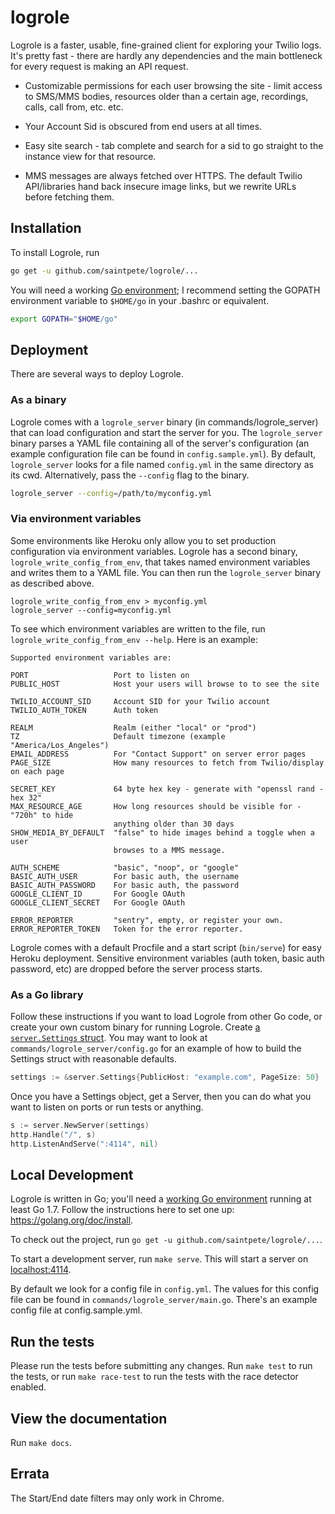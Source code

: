 # logrole

Logrole is a faster, usable, fine-grained client for exploring your Twilio
logs. It's pretty fast - there are hardly any dependencies and the main
bottleneck for every request is making an API request.

- Customizable permissions for each user browsing the site - limit access to
SMS/MMS bodies, resources older than a certain age, recordings, calls, call
from, etc. etc.

- Your Account Sid is obscured from end users at all times.

- Easy site search - tab complete and search for a sid to go straight to the
  instance view for that resource.

- MMS messages are always fetched over HTTPS. The default Twilio API/libraries
hand back insecure image links, but we rewrite URLs before fetching them.

## Installation

To install Logrole, run

```bash
go get -u github.com/saintpete/logrole/...
```

You will need a working [Go environment][go-env]; I recommend setting the
GOPATH environment variable to `$HOME/go` in your .bashrc or equivalent.

```bash
export GOPATH="$HOME/go"
```

## Deployment

There are several ways to deploy Logrole.

### As a binary

Logrole comes with a `logrole_server` binary (in commands/logrole_server) that
can load configuration and start the server for you. The `logrole_server`
binary parses a YAML file containing all of the server's configuration (an
example configuration file can be found in `config.sample.yml`). By default,
`logrole_server` looks for a file named `config.yml` in the same directory as
its cwd. Alternatively, pass the `--config` flag to the binary.

```bash
logrole_server --config=/path/to/myconfig.yml
```

### Via environment variables

Some environments like Heroku only allow you to set production
configuration via environment variables. Logrole has a second binary,
`logrole_write_config_from_env`, that takes named environment variables and
writes them to a YAML file. You can then run the `logrole_server` binary as
described above.

```
logrole_write_config_from_env > myconfig.yml
logrole_server --config=myconfig.yml
```

To see which environment variables are written to the file, run
`logrole_write_config_from_env --help`. Here is an example:

```
Supported environment variables are:

PORT                   Port to listen on
PUBLIC_HOST            Host your users will browse to to see the site

TWILIO_ACCOUNT_SID     Account SID for your Twilio account
TWILIO_AUTH_TOKEN      Auth token

REALM                  Realm (either "local" or "prod")
TZ                     Default timezone (example "America/Los_Angeles")
EMAIL_ADDRESS          For "Contact Support" on server error pages
PAGE_SIZE              How many resources to fetch from Twilio/display on each page

SECRET_KEY             64 byte hex key - generate with "openssl rand -hex 32"
MAX_RESOURCE_AGE       How long resources should be visible for - "720h" to hide
                       anything older than 30 days
SHOW_MEDIA_BY_DEFAULT  "false" to hide images behind a toggle when a user
                       browses to a MMS message.

AUTH_SCHEME            "basic", "noop", or "google"
BASIC_AUTH_USER        For basic auth, the username
BASIC_AUTH_PASSWORD    For basic auth, the password
GOOGLE_CLIENT_ID       For Google OAuth
GOOGLE_CLIENT_SECRET   For Google OAuth

ERROR_REPORTER         "sentry", empty, or register your own.
ERROR_REPORTER_TOKEN   Token for the error reporter.
```

Logrole comes with a default Procfile and a start script (`bin/serve`) for easy
Heroku deployment. Sensitive environment variables (auth token, basic auth
password, etc) are dropped before the server process starts.

### As a Go library

Follow these instructions if you want to load Logrole from other Go
code, or create your own custom binary for running Logrole. Create [a
`server.Settings` struct][settings-godoc]. You may want to look at
`commands/logrole_server/config.go` for an example of how to build the Settings
struct with reasonable defaults.

```go
settings := &server.Settings{PublicHost: "example.com", PageSize: 50}
```

Once you have a Settings object, get a Server, then you can do what you want to
listen on ports or run tests or anything.

```go
s := server.NewServer(settings)
http.Handle("/", s)
http.ListenAndServe(":4114", nil)
```

[settings-godoc]: https://godoc.org/github.com/saintpete/logrole/server/#Settings

## Local Development

Logrole is written in Go; you'll need a [working Go environment][go-env]
running at least Go 1.7. Follow the instructions here to set one up:
https://golang.org/doc/install.

[go-env]: https://golang.org/doc/install

To check out the project, run `go get -u github.com/saintpete/logrole/...`.

To start a development server, run `make serve`. This will start a server on
[localhost:4114](http://localhost:4114).

By default we look for a config file in `config.yml`. The values for this
config file can be found in `commands/logrole_server/main.go`. There's an
example config file at config.sample.yml.

## Run the tests

Please run the tests before submitting any changes. Run `make test` to run the
tests, or run `make race-test` to run the tests with the race detector enabled.

## View the documentation

Run `make docs`.

## Errata

The Start/End date filters may only work in Chrome.
